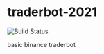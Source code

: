 # traderbot-2021

![Build Status](https://travis-ci.com/mleger45/traderbot-2021.svg?branch=main)

basic binance traderbot
